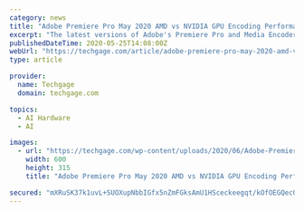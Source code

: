 ```yaml
---
category: news
title: "Adobe Premiere Pro May 2020 AMD vs NVIDIA GPU Encoding Performance"
excerpt: "The latest versions of Adobe's Premiere Pro and Media Encoder bring significant encode performance improvements to our graphics cards. With this 14.2 release, we revisited all 21 GPUs we just finished testing for our latest Radeon Pro review,"
publishedDateTime: 2020-05-25T14:08:00Z
webUrl: "https://techgage.com/article/adobe-premiere-pro-may-2020-amd-vs-nvidia-gpu-encoding-performance/"
type: article

provider:
  name: Techgage
  domain: techgage.com

topics:
  - AI Hardware
  - AI

images:
  - url: "https://techgage.com/wp-content/uploads/2020/06/Adobe-Premiere-Pro-Logo-600x315-cropped.jpg"
    width: 600
    height: 315
    title: "Adobe Premiere Pro May 2020 AMD vs NVIDIA GPU Encoding Performance"

secured: "mXRuSK37k1uvL+SUOXupNbbIGfx5nZmFGksAmU1HSceckeegqt/kOfOEGQecO14SwoUsLVLCZd9SaeYCzvWNlliElQ/ZIBw3cfxmGKz9HMDrzHnpxOQN/5Q+hTu8iCeZtai+zpe+1LQmFkJF5HIxpwI1qrLLrigAimENDSCp60Zl3GfgL/DAgTNTcAWIbPkMIebVO/ZSOIQuFm4KLdxcmSaQgQYyTPxOw+jJMnajHssYWCpnAyLXB48xNR2eAEG1Lqu9h5vGOYglMbyKSUo32HlJck//dHA4jwptG3qCjbmg30OefXq3ByYhYt40QzAs;3I2yY52/8UhoPVk2PH0S9g=="
---
```


